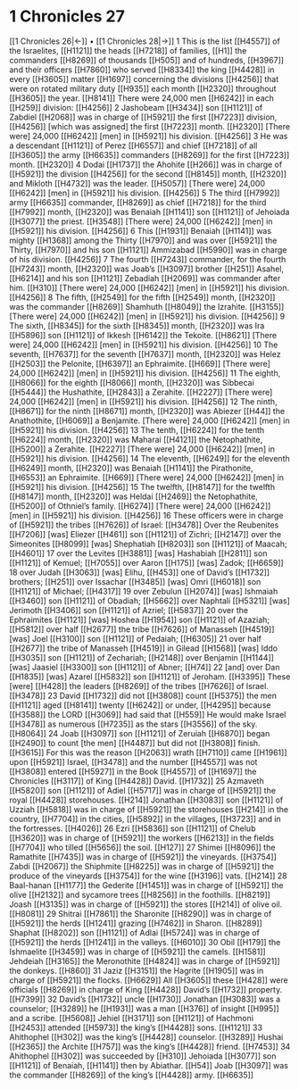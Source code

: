 # 1 Chronicles 27
[[1 Chronicles 26|←]] • [[1 Chronicles 28|→]]
1 This is the list [[H4557]] of the Israelites, [[H1121]] the heads [[H7218]] of families, [[H1]] the commanders [[H8269]] of thousands [[H505]] and of hundreds, [[H3967]] and their officers [[H7860]] who served [[H8334]] the king [[H4428]] in every [[H3605]] matter [[H1697]] concerning the divisions [[H4256]] that were on rotated military duty [[H935]] each month [[H2320]] throughout [[H3605]] the year. [[H8141]] There were 24,000 men [[H6242]] in each [[H259]] division: [[H4256]] 
2 Jashobeam [[H3434]] son [[H1121]] of Zabdiel [[H2068]] was in charge of [[H5921]] the first [[H7223]] division, [[H4256]] [which was assigned] the first [[H7223]] month. [[H2320]] [There were] 24,000 [[H6242]] [men] in [[H5921]] his division. [[H4256]] 
3 He was a descendant [[H1121]] of Perez [[H6557]] and chief [[H7218]] of all [[H3605]] the army [[H6635]] commanders [[H8269]] for the first [[H7223]] month. [[H2320]] 
4 Dodai [[H1737]] the Ahohite [[H266]] was in charge of [[H5921]] the division [[H4256]] for the second [[H8145]] month, [[H2320]] and Mikloth [[H4732]] was the leader. [[H5057]] [There were] 24,000 [[H6242]] [men] in [[H5921]] his division. [[H4256]] 
5 The third [[H7992]] army [[H6635]] commander, [[H8269]] as chief [[H7218]] for the third [[H7992]] month, [[H2320]] was Benaiah [[H1141]] son [[H1121]] of Jehoiada [[H3077]] the priest. [[H3548]] [There were] 24,000 [[H6242]] [men] in [[H5921]] his division. [[H4256]] 
6 This [[H1931]] Benaiah [[H1141]] was mighty [[H1368]] among the Thirty [[H7970]] and was over [[H5921]] the Thirty, [[H7970]] and his son [[H1121]] Ammizabad [[H5990]] was in charge of his division. [[H4256]] 
7 The fourth [[H7243]] commander, for the fourth [[H7243]] month, [[H2320]] was Joab’s [[H3097]] brother [[H251]] Asahel, [[H6214]] and his son [[H1121]] Zebadiah [[H2069]] was commander after him. [[H310]] [There were] 24,000 [[H6242]] [men] in [[H5921]] his division. [[H4256]] 
8 The fifth, [[H2549]] for the fifth [[H2549]] month, [[H2320]] was the commander [[H8269]] Shamhuth [[H8049]] the Izrahite. [[H3155]] [There were] 24,000 [[H6242]] [men] in [[H5921]] his division. [[H4256]] 
9 The sixth, [[H8345]] for the sixth [[H8345]] month, [[H2320]] was Ira [[H5896]] son [[H1121]] of Ikkesh [[H6142]] the Tekoite. [[H8621]] [There were] 24,000 [[H6242]] [men] in [[H5921]] his division. [[H4256]] 
10 The seventh, [[H7637]] for the seventh [[H7637]] month, [[H2320]] was Helez [[H2503]] the Pelonite, [[H6397]] an Ephraimite. [[H669]] [There were] 24,000 [[H6242]] [men] in [[H5921]] his division. [[H4256]] 
11 The eighth, [[H8066]] for the eighth [[H8066]] month, [[H2320]] was Sibbecai [[H5444]] the Hushathite, [[H2843]] a Zerahite. [[H2227]] [There were] 24,000 [[H6242]] [men] in [[H5921]] his division. [[H4256]] 
12 The ninth, [[H8671]] for the ninth [[H8671]] month, [[H2320]] was Abiezer [[H44]] the Anathothite, [[H6069]] a Benjamite.  [There were] 24,000 [[H6242]] [men] in [[H5921]] his division. [[H4256]] 
13 The tenth, [[H6224]] for the tenth [[H6224]] month, [[H2320]] was Maharai [[H4121]] the Netophathite, [[H5200]] a Zerahite. [[H2227]] [There were] 24,000 [[H6242]] [men] in [[H5921]] his division. [[H4256]] 
14 The eleventh, [[H6249]] for the eleventh [[H6249]] month, [[H2320]] was Benaiah [[H1141]] the Pirathonite, [[H6553]] an Ephraimite. [[H669]] [There were] 24,000 [[H6242]] [men] in [[H5921]] his division. [[H4256]] 
15 The twelfth, [[H8147]] for the twelfth [[H8147]] month, [[H2320]] was Heldai [[H2469]] the Netophathite, [[H5200]] of Othniel’s family. [[H6274]] [There were] 24,000 [[H6242]] [men] in [[H5921]] his division. [[H4256]] 
16 These officers were in charge of [[H5921]] the tribes [[H7626]] of Israel: [[H3478]] Over the Reubenites [[H7206]] [was] Eliezer [[H461]] son [[H1121]] of Zichri; [[H2147]] over the Simeonites [[H8099]] [was] Shephatiah [[H8203]] son [[H1121]] of Maacah; [[H4601]] 
17 over the Levites [[H3881]] [was] Hashabiah [[H2811]] son [[H1121]] of Kemuel; [[H7055]] over Aaron [[H175]] [was] Zadok; [[H6659]] 
18 over Judah [[H3063]] [was] Elihu, [[H453]] one of David’s [[H1732]] brothers; [[H251]] over Issachar [[H3485]] [was] Omri [[H6018]] son [[H1121]] of Michael; [[H4317]] 
19 over Zebulun [[H2074]] [was] Ishmaiah [[H3460]] son [[H1121]] of Obadiah; [[H5662]] over Naphtali [[H5321]] [was] Jerimoth [[H3406]] son [[H1121]] of Azriel; [[H5837]] 
20 over the Ephraimites [[H1121]] [was] Hoshea [[H1954]] son [[H1121]] of Azaziah; [[H5812]] over half [[H2677]] the tribe [[H7626]] of Manasseh [[H4519]] [was] Joel [[H3100]] son [[H1121]] of Pedaiah; [[H6305]] 
21 over half [[H2677]] the tribe of Manasseh [[H4519]] in Gilead [[H1568]] [was] Iddo [[H3035]] son [[H1121]] of Zechariah; [[H2148]] over Benjamin [[H1144]] [was] Jaasiel [[H3300]] son [[H1121]] of Abner; [[H74]] 
22 [and] over Dan [[H1835]] [was] Azarel [[H5832]] son [[H1121]] of Jeroham. [[H3395]] These [were] [[H428]] the leaders [[H8269]] of the tribes [[H7626]] of Israel. [[H3478]] 
23 David [[H1732]] did not [[H3808]] count [[H5375]] the men [[H1121]] aged [[H8141]] twenty [[H6242]] or under, [[H4295]] because [[H3588]] the LORD [[H3069]] had said that [[H559]] He would make Israel [[H3478]] as numerous [[H7235]] as the stars [[H3556]] of the sky. [[H8064]] 
24 Joab [[H3097]] son [[H1121]] of Zeruiah [[H6870]] began [[H2490]] to count [the men] [[H4487]] but did not [[H3808]] finish. [[H3615]] For this was the reason [[H2063]] wrath [[H7110]] came [[H1961]] upon [[H5921]] Israel, [[H3478]] and the number [[H4557]] was not [[H3808]] entered [[H5927]] in the Book [[H4557]] of [[H1697]] the Chronicles [[H3117]] of King [[H4428]] David. [[H1732]] 
25 Azmaveth [[H5820]] son [[H1121]] of Adiel [[H5717]] was in charge of [[H5921]] the royal [[H4428]] storehouses. [[H214]] Jonathan [[H3083]] son [[H1121]] of Uzziah [[H5818]] was in charge of [[H5921]] the storehouses [[H214]] in the country, [[H7704]] in the cities, [[H5892]] in the villages, [[H3723]] and in the fortresses. [[H4026]] 
26 Ezri [[H5836]] son [[H1121]] of Chelub [[H3620]] was in charge of [[H5921]] the workers [[H6213]] in the fields [[H7704]] who tilled [[H5656]] the soil. [[H127]] 
27 Shimei [[H8096]] the Ramathite [[H7435]] was in charge of [[H5921]] the vineyards. [[H3754]] Zabdi [[H2067]] the Shiphmite [[H8225]] was in charge of [[H5921]] the produce of the vineyards [[H3754]] for the wine [[H3196]] vats. [[H214]] 
28 Baal-hanan [[H1177]] the Gederite [[H1451]] was in charge of [[H5921]] the olive [[H2132]] and sycamore trees [[H8256]] in the foothills. [[H8219]] Joash [[H3135]] was in charge of [[H5921]] the stores [[H214]] of olive oil. [[H8081]] 
29 Shitrai [[H7861]] the Sharonite [[H8290]] was in charge of [[H5921]] the herds [[H1241]] grazing [[H7462]] in Sharon. [[H8289]] Shaphat [[H8202]] son [[H1121]] of Adlai [[H5724]] was in charge of [[H5921]] the herds [[H1241]] in the valleys. [[H6010]] 
30 Obil [[H179]] the Ishmaelite [[H3459]] was in charge of [[H5921]] the camels. [[H1581]] Jehdeiah [[H3165]] the Meronothite [[H4824]] was in charge of [[H5921]] the donkeys. [[H860]] 
31 Jaziz [[H3151]] the Hagrite [[H1905]] was in charge of [[H5921]] the flocks. [[H6629]] All [[H3605]] these [[H428]] were officials [[H8269]] in charge of King [[H4428]] David’s [[H1732]] property. [[H7399]] 
32 David’s [[H1732]] uncle [[H1730]] Jonathan [[H3083]] was a counselor; [[H3289]] he [[H1931]] was a man [[H376]] of insight [[H995]] and a scribe. [[H5608]] Jehiel [[H3171]] son [[H1121]] of Hachmoni [[H2453]] attended [[H5973]] the king’s [[H4428]] sons. [[H1121]] 
33 Ahithophel [[H302]] was the king’s [[H4428]] counselor. [[H3289]] Hushai [[H2365]] the Archite [[H757]] was the king’s [[H4428]] friend. [[H7453]] 
34 Ahithophel [[H302]] was succeeded by [[H310]] Jehoiada [[H3077]] son [[H1121]] of Benaiah, [[H1141]] then by Abiathar. [[H54]] Joab [[H3097]] was the commander [[H8269]] of the king’s [[H4428]] army. [[H6635]] 
